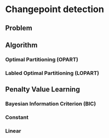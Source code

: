 # Changepoint detection
## Problem
## Algorithm
### Optimal Partitioning (OPART)
### Labled Optimal Partitioning (LOPART)
## Penalty Value Learning
### Bayesian Information Criterion (BIC)
### Constant
### Linear